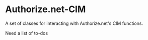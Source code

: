 Authorize.net-CIM
=================

A set of classes for interacting with Authorize.net's CIM functions.

Need a list of to-dos
